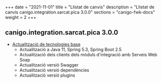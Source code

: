 +++
date        = "2021-11-01"
title       = "Llistat de canvis"
description = "Llistat de canvis canigo.integration.sarcat.pica 3.0.0"
sections    = "canigo-fwk-docs"
weight		= 2
+++

## canigo.integration.sarcat.pica 3.0.0

- [Actualització de tecnologies base](/noticies/2021-10-25-CAN-actualitzacio-canigo-3_6_0/)
   - Actualització a Java 11, Spring 5.3, Spring Boot 2.5
   - Actualització dels clients dels mòduls d'integració amb Serveis Web Soap
   - Actualització versió Swagger
   - Actualització versió dependències
   - Actualització versió plugins